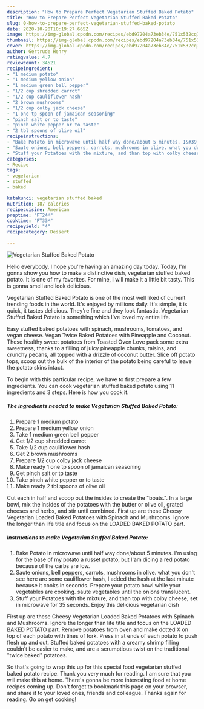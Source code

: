 ```yaml
---
description: "How to Prepare Perfect Vegetarian Stuffed Baked Potato"
title: "How to Prepare Perfect Vegetarian Stuffed Baked Potato"
slug: 0-how-to-prepare-perfect-vegetarian-stuffed-baked-potato
date: 2020-10-20T10:19:27.665Z
image: https://img-global.cpcdn.com/recipes/ebd97204a73eb34e/751x532cq70/vegetarian-stuffed-baked-potato-recipe-main-photo.jpg
thumbnail: https://img-global.cpcdn.com/recipes/ebd97204a73eb34e/751x532cq70/vegetarian-stuffed-baked-potato-recipe-main-photo.jpg
cover: https://img-global.cpcdn.com/recipes/ebd97204a73eb34e/751x532cq70/vegetarian-stuffed-baked-potato-recipe-main-photo.jpg
author: Gertrude Henry
ratingvalue: 4.7
reviewcount: 34521
recipeingredient:
- "1 medium potato"
- "1 medium yellow onion"
- "1 medium green bell pepper"
- "1/2 cup shredded carrot"
- "1/2 cup cauliflower hash"
- "2 brown mushrooms"
- "1/2 cup colby jack cheese"
- "1 one tp spoon of jamaican seasoning"
- "pinch salt or to taste"
- "pinch white pepper or to taste"
- "2 tbl spoons of olive oil"
recipeinstructions:
- "Bake Potato in microwave until half way done/about 5 minutes. I&#39;m using for the base of my potato a russet potato, but I&#39;am dicing a red potato because of the carbs are low."
- "Saute onions, bell peppers, carrots, mushrooms in olive. what you don&#39;t see here are some cauliflower hash, I added the hash at the last minute because it cooks in seconds. Prepare your potato bowl while your vegetables are cooking. saute vegetables until the onions translucent."
- "Stuff your Potatoes with the mixture, and than top with colby cheese, set in microwave for 35 seconds. Enjoy this delicious vegetarian dish"
categories:
- Recipe
tags:
- vegetarian
- stuffed
- baked

katakunci: vegetarian stuffed baked 
nutrition: 187 calories
recipecuisine: American
preptime: "PT24M"
cooktime: "PT33M"
recipeyield: "4"
recipecategory: Dessert

---
```



![Vegetarian Stuffed Baked Potato](https://img-global.cpcdn.com/recipes/ebd97204a73eb34e/751x532cq70/vegetarian-stuffed-baked-potato-recipe-main-photo.jpg)

Hello everybody, I hope you're having an amazing day today. Today, I'm gonna show you how to make a distinctive dish, vegetarian stuffed baked potato. It is one of my favorites. For mine, I will make it a little bit tasty. This is gonna smell and look delicious.

Vegetarian Stuffed Baked Potato is one of the most well liked of current trending foods in the world. It's enjoyed by millions daily. It's simple, it is quick, it tastes delicious. They're fine and they look fantastic. Vegetarian Stuffed Baked Potato is something which I've loved my entire life.

Easy stuffed baked potatoes with spinach, mushrooms, tomatoes, and vegan cheese. Vegan Twice Baked Potatoes with Pineapple and Coconut. These healthy sweet potatoes from Toasted Oven Love pack some extra sweetness, thanks to a filling of juicy pineapple chunks, raisins, and crunchy pecans, all topped with a drizzle of coconut butter. Slice off potato tops, scoop out the bulk of the interior of the potato being careful to leave the potato skins intact.


To begin with this particular recipe, we have to first prepare a few ingredients. You can cook vegetarian stuffed baked potato using 11 ingredients and 3 steps. Here is how you cook it.

<!--inarticleads1-->

##### The ingredients needed to make Vegetarian Stuffed Baked Potato:

1. Prepare 1 medium potato
1. Prepare 1 medium yellow onion
1. Take 1 medium green bell pepper
1. Get 1/2 cup shredded carrot
1. Take 1/2 cup cauliflower hash
1. Get 2 brown mushrooms
1. Prepare 1/2 cup colby jack cheese
1. Make ready 1 one tp spoon of jamaican seasoning
1. Get pinch salt or to taste
1. Take pinch white pepper or to taste
1. Make ready 2 tbl spoons of olive oil


Cut each in half and scoop out the insides to create the &#34;boats.&#34;. In a large bowl, mix the insides of the potatoes with the butter or olive oil, grated cheeses and herbs, and stir until combined. First up are these Cheesy Vegetarian Loaded Baked Potatoes with Spinach and Mushrooms. Ignore the longer than life title and focus on the LOADED BAKED POTATO part. 

<!--inarticleads2-->

##### Instructions to make Vegetarian Stuffed Baked Potato:

1. Bake Potato in microwave until half way done/about 5 minutes. I&#39;m using for the base of my potato a russet potato, but I&#39;am dicing a red potato because of the carbs are low.
1. Saute onions, bell peppers, carrots, mushrooms in olive. what you don&#39;t see here are some cauliflower hash, I added the hash at the last minute because it cooks in seconds. Prepare your potato bowl while your vegetables are cooking. saute vegetables until the onions translucent.
1. Stuff your Potatoes with the mixture, and than top with colby cheese, set in microwave for 35 seconds. Enjoy this delicious vegetarian dish


First up are these Cheesy Vegetarian Loaded Baked Potatoes with Spinach and Mushrooms. Ignore the longer than life title and focus on the LOADED BAKED POTATO part. Remove potatoes from oven and make dotted X on top of each potato with tines of fork. Press in at ends of each potato to push flesh up and out. Stuffed baked potatoes with a creamy shrimp filling couldn&#39;t be easier to make, and are a scrumptious twist on the traditional &#34;twice baked&#34; potatoes. 

So that's going to wrap this up for this special food vegetarian stuffed baked potato recipe. Thank you very much for reading. I am sure that you will make this at home. There's gonna be more interesting food at home recipes coming up. Don't forget to bookmark this page on your browser, and share it to your loved ones, friends and colleague. Thanks again for reading. Go on get cooking!
